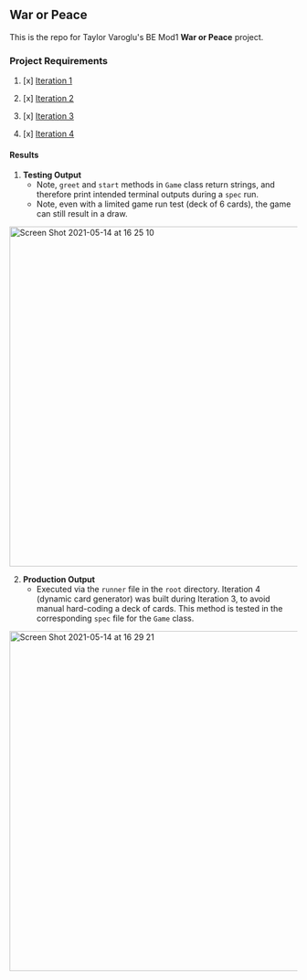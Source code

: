 ## War or Peace

This is the repo for Taylor Varoglu's BE Mod1 **War or Peace** project.


### Project Requirements

1. [x] [Iteration 1](https://backend.turing.edu/module1/projects/war_or_peace/iteration1)

2. [x] [Iteration 2](https://backend.turing.edu/module1/projects/war_or_peace/iteration2)

3. [x] [Iteration 3](https://backend.turing.edu/module1/projects/war_or_peace/iteration3)

4. [x] [Iteration 4](https://backend.turing.edu/module1/projects/war_or_peace/iteration4)



#### Results

1. **Testing Output**
    - Note, `greet` and `start` methods in `Game` class return strings, and therefore print intended terminal outputs during a `spec` run.
    - Note, even with a limited game run test (deck of 6 cards), the game can still result in a draw.

<img width="595" alt="Screen Shot 2021-05-14 at 16 25 10" src="https://user-images.githubusercontent.com/58891447/118337413-fdd93580-b4d0-11eb-8b58-787c2caf2e6f.png">

2. **Production Output**
    - Executed via the `runner` file in the `root` directory.  Iteration 4 (dynamic card generator) was built during Iteration 3, to avoid manual hard-coding a deck of cards. This method is tested in the corresponding `spec` file for the `Game` class.

<img width="595" alt="Screen Shot 2021-05-14 at 16 29 21" src="https://user-images.githubusercontent.com/58891447/118337694-8fe13e00-b4d1-11eb-936e-45375846b668.png">
